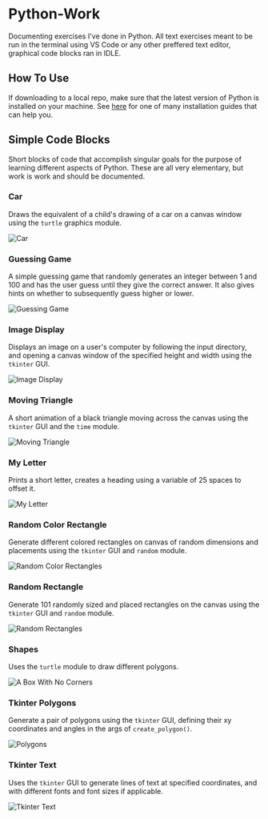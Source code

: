 # Python-Work

Documenting exercises I've done in Python. All text exercises meant to be run in the terminal using VS Code or any other preffered text editor, graphical code blocks ran in IDLE.

## How To Use
If downloading to a local repo, make sure that the latest version of Python is installed on your machine. See [here](https://realpython.com/installing-python/) for one of many installation guides that can help you.

## Simple Code Blocks
Short blocks of code that accomplish singular goals for the purpose of learning different aspects of Python. These are all very elementary, but work is work and should be documented.


### Car

Draws the equivalent of a child's drawing of a car on a canvas window using the `turtle` graphics module.

![Car](/images/car.png)

### Guessing Game

A simple guessing game that randomly generates an integer between 1 and 100 and has the user guess until they give the correct answer. It also gives hints on whether to subsequently guess higher or lower.

![Guessing Game](/images/guessinggame.png)

### Image Display

Displays an image on a user's computer by following the input directory, and opening a canvas window of the specified height and width using the `tkinter` GUI.

![Image Display](/images/hairio.png)

### Moving Triangle
A short animation of a black triangle moving across the canvas using the `tkinter` GUI and the `time` module.

![Moving Triangle](/images/triangle.png)

### My Letter
Prints a short letter, creates a heading using a variable of 25 spaces to offset it.

![My Letter](/images/myletter.png)

### Random Color Rectangle
Generate different colored rectangles on canvas of random dimensions and placements using the `tkinter` GUI and `random` module.

![Random Color Rectangles](/images/colorrectangle.png)

### Random Rectangle
Generate 101 randomly sized and placed rectangles on the canvas using the `tkinter` GUI and `random` module.

![Random Rectangles](/images/rectangle.png)

### Shapes
Uses the `turtle` module to draw different polygons.

![A Box With No Corners](/images/shapes.png)

### Tkinter Polygons
Generate a pair of polygons using the `tkinter` GUI, defining their xy coordinates and angles in the args of `create_polygon()`.

![Polygons](/images/polygons.png)

### Tkinter Text
Uses the `tkinter` GUI to generate lines of text at specified coordinates, and with different fonts and font sizes if applicable.

![Tkinter Text](/images/text.png)